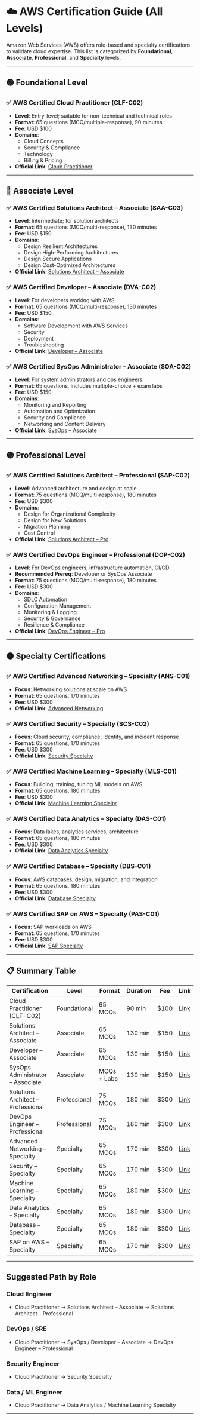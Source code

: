 # ☁️ AWS Certification Guide (All Levels)

Amazon Web Services (AWS) offers role-based and specialty certifications to validate cloud expertise. This list is categorized by **Foundational**, **Associate**, **Professional**, and **Specialty** levels.

---

## 🟢 Foundational Level

### ✅ AWS Certified Cloud Practitioner (CLF-C02)
- **Level**: Entry-level; suitable for non-technical and technical roles
- **Format**: 65 questions (MCQ/multiple-response), 90 minutes
- **Fee**: USD $100
- **Domains**:
  - Cloud Concepts
  - Security & Compliance
  - Technology
  - Billing & Pricing
- **Official Link**: [Cloud Practitioner](https://aws.amazon.com/certification/certified-cloud-practitioner/)

---

## 🔵 Associate Level

### ✅ AWS Certified Solutions Architect – Associate (SAA-C03)
- **Level**: Intermediate; for solution architects
- **Format**: 65 questions (MCQ/multi-response), 130 minutes
- **Fee**: USD $150
- **Domains**:
  - Design Resilient Architectures
  - Design High-Performing Architectures
  - Design Secure Applications
  - Design Cost-Optimized Architectures
- **Official Link**: [Solutions Architect – Associate](https://aws.amazon.com/certification/certified-solutions-architect-associate/)

### ✅ AWS Certified Developer – Associate (DVA-C02)
- **Level**: For developers working with AWS
- **Format**: 65 questions (MCQ/multi-response), 130 minutes
- **Fee**: USD $150
- **Domains**:
  - Software Development with AWS Services
  - Security
  - Deployment
  - Troubleshooting
- **Official Link**: [Developer – Associate](https://aws.amazon.com/certification/certified-developer-associate/)

### ✅ AWS Certified SysOps Administrator – Associate (SOA-C02)
- **Level**: For system administrators and ops engineers
- **Format**: 65 questions, includes multiple-choice + exam labs
- **Fee**: USD $150
- **Domains**:
  - Monitoring and Reporting
  - Automation and Optimization
  - Security and Compliance
  - Networking and Content Delivery
- **Official Link**: [SysOps – Associate](https://aws.amazon.com/certification/certified-sysops-admin-associate/)

---

## 🟣 Professional Level

### ✅ AWS Certified Solutions Architect – Professional (SAP-C02)
- **Level**: Advanced architecture and design at scale
- **Format**: 75 questions (MCQ/multi-response), 180 minutes
- **Fee**: USD $300
- **Domains**:
  - Design for Organizational Complexity
  - Design for New Solutions
  - Migration Planning
  - Cost Control
- **Official Link**: [Solutions Architect – Pro](https://aws.amazon.com/certification/certified-solutions-architect-professional/)

### ✅ AWS Certified DevOps Engineer – Professional (DOP-C02)
- **Level**: For DevOps engineers, infrastructure automation, CI/CD
- **Recommended Prereq**: Developer or SysOps Associate
- **Format**: 75 questions (MCQ/multi-response), 180 minutes
- **Fee**: USD $300
- **Domains**:
  - SDLC Automation
  - Configuration Management
  - Monitoring & Logging
  - Security & Governance
  - Resilience & Compliance
- **Official Link**: [DevOps Engineer – Pro](https://aws.amazon.com/certification/certified-devops-engineer-professional/)

---

## 🟠 Specialty Certifications

### ✅ AWS Certified Advanced Networking – Specialty (ANS-C01)
- **Focus**: Networking solutions at scale on AWS
- **Format**: 65 questions, 170 minutes
- **Fee**: USD $300
- **Official Link**: [Advanced Networking](https://aws.amazon.com/certification/certified-advanced-networking-specialty/)

### ✅ AWS Certified Security – Specialty (SCS-C02)
- **Focus**: Cloud security, compliance, identity, and incident response
- **Format**: 65 questions, 170 minutes
- **Fee**: USD $300
- **Official Link**: [Security Specialty](https://aws.amazon.com/certification/certified-security-specialty/)

### ✅ AWS Certified Machine Learning – Specialty (MLS-C01)
- **Focus**: Building, training, tuning ML models on AWS
- **Format**: 65 questions, 180 minutes
- **Fee**: USD $300
- **Official Link**: [Machine Learning Specialty](https://aws.amazon.com/certification/certified-machine-learning-specialty/)

### ✅ AWS Certified Data Analytics – Specialty (DAS-C01)
- **Focus**: Data lakes, analytics services, architecture
- **Format**: 65 questions, 180 minutes
- **Fee**: USD $300
- **Official Link**: [Data Analytics Specialty](https://aws.amazon.com/certification/certified-data-analytics-specialty/)

### ✅ AWS Certified Database – Specialty (DBS-C01)
- **Focus**: AWS databases, design, migration, and integration
- **Format**: 65 questions, 180 minutes
- **Fee**: USD $300
- **Official Link**: [Database Specialty](https://aws.amazon.com/certification/certified-database-specialty/)

### ✅ AWS Certified SAP on AWS – Specialty (PAS-C01)
- **Focus**: SAP workloads on AWS
- **Format**: 65 questions, 170 minutes
- **Fee**: USD $300
- **Official Link**: [SAP Specialty](https://aws.amazon.com/certification/certified-sap-on-aws-specialty/)

---

## 📋 Summary Table

| Certification                          | Level        | Format           | Duration | Fee   | Link |
|---------------------------------------|--------------|------------------|----------|-------|------|
| Cloud Practitioner (CLF-C02)          | Foundational | 65 MCQs          | 90 min   | $100  | [Link](https://aws.amazon.com/certification/certified-cloud-practitioner/) |
| Solutions Architect – Associate       | Associate    | 65 MCQs          | 130 min  | $150  | [Link](https://aws.amazon.com/certification/certified-solutions-architect-associate/) |
| Developer – Associate                 | Associate    | 65 MCQs          | 130 min  | $150  | [Link](https://aws.amazon.com/certification/certified-developer-associate/) |
| SysOps Administrator – Associate      | Associate    | MCQs + Labs      | 130 min  | $150  | [Link](https://aws.amazon.com/certification/certified-sysops-admin-associate/) |
| Solutions Architect – Professional    | Professional | 75 MCQs          | 180 min  | $300  | [Link](https://aws.amazon.com/certification/certified-solutions-architect-professional/) |
| DevOps Engineer – Professional        | Professional | 75 MCQs          | 180 min  | $300  | [Link](https://aws.amazon.com/certification/certified-devops-engineer-professional/) |
| Advanced Networking – Specialty       | Specialty    | 65 MCQs          | 170 min  | $300  | [Link](https://aws.amazon.com/certification/certified-advanced-networking-specialty/) |
| Security – Specialty                  | Specialty    | 65 MCQs          | 170 min  | $300  | [Link](https://aws.amazon.com/certification/certified-security-specialty/) |
| Machine Learning – Specialty          | Specialty    | 65 MCQs          | 180 min  | $300  | [Link](https://aws.amazon.com/certification/certified-machine-learning-specialty/) |
| Data Analytics – Specialty            | Specialty    | 65 MCQs          | 180 min  | $300  | [Link](https://aws.amazon.com/certification/certified-data-analytics-specialty/) |
| Database – Specialty                  | Specialty    | 65 MCQs          | 180 min  | $300  | [Link](https://aws.amazon.com/certification/certified-database-specialty/) |
| SAP on AWS – Specialty                | Specialty    | 65 MCQs          | 170 min  | $300  | [Link](https://aws.amazon.com/certification/certified-sap-on-aws-specialty/) |

---

## Suggested Path by Role

### Cloud Engineer
- Cloud Practitioner → Solutions Architect – Associate → Solutions Architect – Professional

### DevOps / SRE
- Cloud Practitioner → SysOps / Developer – Associate → DevOps Engineer – Professional

### Security Engineer
- Cloud Practitioner → Security Specialty

### Data / ML Engineer
- Cloud Practitioner → Data Analytics / Machine Learning Specialty

---

